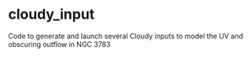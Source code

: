 # cloudy_input
Code to generate and launch several Cloudy inputs to model the UV and obscuring outflow in NGC 3783
